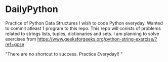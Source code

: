 # DailyPython
Practice of Python Data Structures
I wish to code Python everyday. Wanted to commit atleast 1 program to this repo.
This repo will conists of problems related to strings lists, tuples, dictionaries and sets. 
I am planning to solve exercises from https://www.geeksforgeeks.org/python-string-exercise/?ref=gcse

"There are no shortcut to success. Practice Everyday!! "
